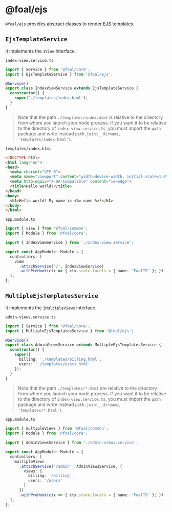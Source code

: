 # @foal/ejs

`@foal/ejs` provides abstract classes to render [EJS](http://ejs.co/) templates.

## `EjsTemplateService`

It implements the `IView` interface.

`index-view.service.ts`
```typescript
import { Service } from '@foal/core';
import { EjsTemplateService } from '@foal/ejs';

@Service()
export class IndexViewService extends EjsTemplateService {
  constructor() {
    super('./templates/index.html');
  }
}
```

> Note that the path `./templates/index.html` is relative to the directory from where you launch your node process. If you want it to be relative to the directory of `index-view.service.ts`, you must import the `path` package and write instead `path.join(__dirname, 'templates/index.html')`.

`templates/index.html`
```html
<!DOCTYPE html>
<html lang="en">
<head>
  <meta charset="UTF-8">
  <meta name="viewport" content="width=device-width, initial-scale=1.0">
  <meta http-equiv="X-UA-Compatible" content="ie=edge">
  <title>Hello world!</title>
</head>
<body>
  <h1>Hello world! My name is <%= name %>!</h1>
</body>
</html>
```

`app.module.ts`
```typescript
import { view } from '@foal/common';
import { Module } from '@foal/core';

import { IndexViewService } from './index-view.service';

export const AppModule: Module = {
  controllers: [
    view
      .attachService('/', IndexViewService)
      .withPreHook(ctx => { ctx.state.locals = { name: 'FoalTS' }; })
  ],
};

```

## `MultipleEjsTemplatesService`

It implements the `IMultipleViews` interface.

`admin-views.service.ts`
```typescript
import { Service } from '@foal/core';
import { MultipleEjsTemplatesService } from '@foal/ejs';

@Service()
export class AdminViewsService extends MultipleEjsTemplatesService {
  constructor() {
    super({
      billing: './templates/billing.html',
      users: './templates/users.html'
    });
  }
}
```

> Note that the path `./templates/*.html` are relative to the directory from where you launch your node process. If you want it to be relative to the directory of `index-view.service.ts`, you must import the `path` package and write instead `path.join(__dirname, 'templates/*.html')`.

`app.module.ts`
```typescript
import { multipleViews } from '@foal/common';
import { Module } from '@foal/core';

import { AdminViewsService } from './admin-views.service';

export const AppModule: Module = {
  controllers: [
    multipleViews
      .attachService('/admin', AdminViewsService, {
        views: {
          billing: '/billing',
          users: '/users'
        }
      })
      .withPreHook(ctx => { ctx.state.locals = { name: 'FoalTS' }; })
  ],
};

```
